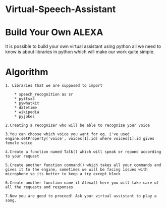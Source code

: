 # Virtual-Speech-Assistant
# Build Your Own ALEXA
It is possible to build your own virtual assistant using python all we need to know is about libraries in python which will make our work quite simple.
# Algorithm
	1. Libraries that we are supposed to import

		* speech_recognition as sr
		* pyttsx3
		* pywhatkit
		* datetime
		* wikipedia
		* pyjokes

	2.Creating a recognizer who will be able to recognize your voice

	3.You can choose which voice you want for eg. i've used engine.setProperty('voice', voices[1].id) where voices[1].id gives female voice

	4.Create a function named Talk() which will speak or repond according to your request

	5.Create another function command() which takes all your commands and gives it to the engine, sometimes we will be facing issues with microphone so its better to keep a try except block

	6.Create another function name it Alexa() here you will take care of all the requests and responses

	7.Now you are good to proceed! Ask your virtual assistant to play a song.
